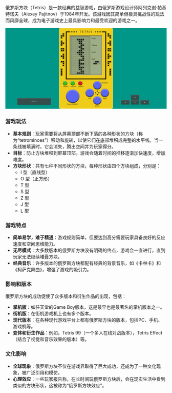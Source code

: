 俄罗斯方块（Tetris）是一款经典的益智游戏，由俄罗斯游戏设计师阿列克谢·帕基特诺夫（Alexey Pajitnov）于1984年开发。该游戏因其简单但极具挑战性的玩法而风靡全球，成为电子游戏史上最具影响力和最受欢迎的游戏之一。



![image-20240907021224606](./images/image-20240907021224606.png)

### 游戏玩法

- **基本规则**：玩家需要将从屏幕顶部不断下落的各种形状的方块（称为“tetrominoes”）移动和旋转，以使它们在底部堆积成完整的水平线。当一条线被填满时，它会消失，腾出空间并为玩家得分。
- **目标**：防止方块堆积到屏幕顶部。游戏会随着时间的推移逐渐加快速度，增加难度。
- **方块形状**：共有七种不同形状的方块，每种形状由四个方块组成，分别是：
  - I 型（直线型）
  - O 型（正方形）
  - T 型
  - S 型
  - Z 型
  - J 型
  - L 型

### 游戏特点

- **简单易学，难于精通**：游戏规则简单，但要达到高分需要玩家具备良好的反应速度和空间思维能力。
- **无尽模式**：大多数版本的俄罗斯方块没有明确的终点，游戏会一直进行，直到玩家无法继续堆叠方块。
- **经典音乐**：许多版本的俄罗斯方块都配有经典的背景音乐，如《卡林卡》和《柯萨克舞曲》，增强了游戏的吸引力。

### 影响和版本

俄罗斯方块的成功促使了众多版本和衍生作品的出现，包括：

- **掌机版**：如任天堂的Game Boy版本，这是最早也是最著名的掌机版本之一。
- **街机版**：在街机游戏机上也有多个版本。
- **现代版本**：在各种现代游戏平台上都有俄罗斯方块的版本，包括PC、手机、游戏机等。
- **变体和衍生作品**：例如，Tetris 99（一个多人在线对战版本），Tetris Effect（结合了视觉和音乐效果的版本）等。

### 文化影响

- **全球现象**：俄罗斯方块不仅在游戏界取得了巨大成功，还成为了一种文化现象，被广泛引用和模仿。
- **心理效应**：一些玩家报告称，在长时间玩俄罗斯方块后，会在现实生活中看到类似的方块形状，这被称为“俄罗斯方块效应”。
